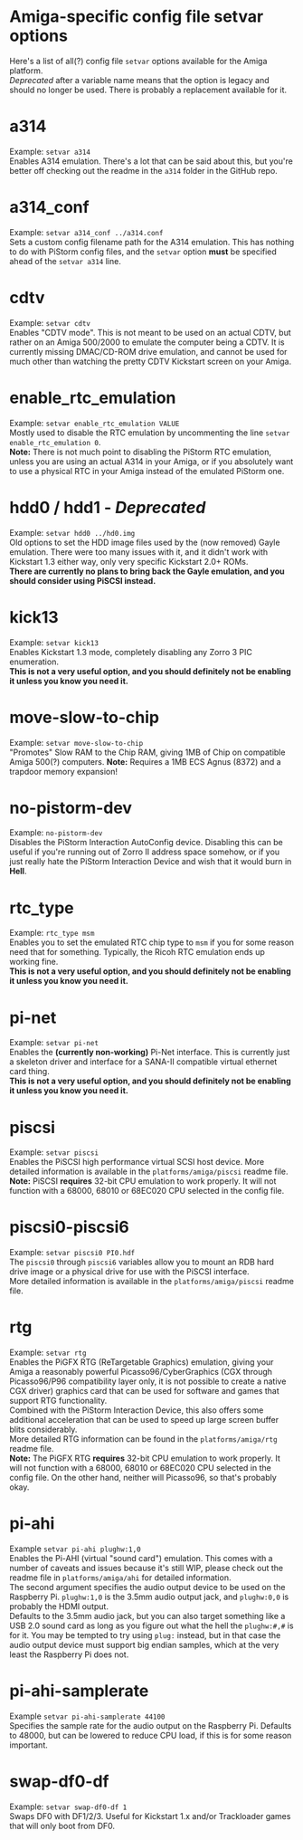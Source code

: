 # Amiga-specific config file setvar options

Here's a list of all(?) config file `setvar` options available for the Amiga platform.  
*Deprecated* after a variable name means that the option is legacy and should no longer be used. There is probably a replacement available for it.

# a314

Example: `setvar a314`  
Enables A314 emulation. There's a lot that can be said about this, but you're better off checking out the readme in the `a314` folder in the GitHub repo.

# a314_conf

Example: `setvar a314_conf ../a314.conf`  
Sets a custom config filename path for the A314 emulation. This has nothing to do with PiStorm config files, and the `setvar` option **must** be specified ahead of the `setvar a314` line.

# cdtv

Example: `setvar cdtv`  
Enables "CDTV mode". This is not meant to be used on an actual CDTV, but rather on an Amiga 500/2000 to emulate the computer being a CDTV. It is currently missing DMAC/CD-ROM drive emulation, and cannot be used for much other than watching the pretty CDTV Kickstart screen on your Amiga.

# enable_rtc_emulation

Example: `setvar enable_rtc_emulation VALUE`  
Mostly used to disable the RTC emulation by uncommenting the line `setvar enable_rtc_emulation 0`.  
**Note:** There is not much point to disabling the PiStorm RTC emulation, unless you are using an actual A314 in your Amiga, or if you absolutely want to use a physical RTC in your Amiga instead of the emulated PiStorm one.

# hdd0 / hdd1 - *Deprecated*

Example: `setvar hdd0 ../hd0.img`  
Old options to set the HDD image files used by the (now removed) Gayle emulation. There were too many issues with it, and it didn't work with Kickstart 1.3 either way, only very specific Kickstart 2.0+ ROMs.  
**There are currently no plans to bring back the Gayle emulation, and you should consider using PiSCSI instead.**

# kick13

Example: `setvar kick13`  
Enables Kickstart 1.3 mode, completely disabling any Zorro 3 PIC enumeration.  
**This is not a very useful option, and you should definitely not be enabling it unless you know you need it.**

# move-slow-to-chip
Example: `setvar move-slow-to-chip`  
"Promotes" Slow RAM to the Chip RAM, giving 1MB of Chip on compatible Amiga 500(?) computers.
**Note:** Requires a 1MB ECS Agnus (8372) and a trapdoor memory expansion!

# no-pistorm-dev

Example: `no-pistorm-dev`  
Disables the PiStorm Interaction AutoConfig device. Disabling this can be useful if you're running out of Zorro II address space somehow, or if you just really hate the PiStorm Interaction Device and wish that it would burn in **Hell**.

# rtc_type

Example: `rtc_type msm`  
Enables you to set the emulated RTC chip type to `msm` if you for some reason need that for something. Typically, the Ricoh RTC emulation ends up working fine.  
**This is not a very useful option, and you should definitely not be enabling it unless you know you need it.**

# pi-net

Example: `setvar pi-net`  
Enables the **(currently non-working)** Pi-Net interface. This is currently just a skeleton driver and interface for a SANA-II compatible virtual ethernet card thing.  
**This is not a very useful option, and you should definitely not be enabling it unless you know you need it.**

# piscsi

Example: `setvar piscsi`  
Enables the PiSCSI high performance virtual SCSI host device. More detailed information is available in the `platforms/amiga/piscsi` readme file.  
**Note:** PiSCSI **requires** 32-bit CPU emulation to work properly. It will not function with a 68000, 68010 or 68EC020 CPU selected in the config file.

# piscsi0-piscsi6

Example: `setvar piscsi0 PI0.hdf`  
The `piscsi0` through `piscsi6` variables allow you to mount an RDB hard drive image or a physical drive for use with the PiSCSI interface.  
More detailed information is available in the `platforms/amiga/piscsi` readme file.

# rtg

Example: `setvar rtg`  
Enables the PiGFX RTG (ReTargetable Graphics) emulation, giving your Amiga a reasonably powerful Picasso96/CyberGraphics (CGX through Picasso96/P96 compatibility layer only, it is not possible to create a native CGX driver) graphics card that can be used for software and games that support RTG functionality.  
Combined with the PiStorm Interaction Device, this also offers some additional acceleration that can be used to speed up large screen buffer blits considerably.  
More detailed RTG information can be found in the `platforms/amiga/rtg` readme file.  
**Note:** The PiGFX RTG **requires** 32-bit CPU emulation to work properly. It will not function with a 68000, 68010 or 68EC020 CPU selected in the config file. On the other hand, neither will Picasso96, so that's probably okay.

# pi-ahi

Example `setvar pi-ahi plughw:1,0`  
Enables the Pi-AHI (virtual "sound card") emulation. This comes with a number of caveats and issues because it's still WIP, please check out the readme file in `platforms/amiga/ahi` for detailed information.  
The second argument specifies the audio output device to be used on the Raspberry Pi. `plughw:1,0` is the 3.5mm audio output jack, and `plughw:0,0` is probably the HDMI output.  
Defaults to the 3.5mm audio jack, but you can also target something like a USB 2.0 sound card as long as you figure out what the hell the `plughw:#,#` is for it. You may be tempted to try using `plug:` instead, but in that case the audio output device must support big endian samples, which at the very least the Raspberry Pi does not.

# pi-ahi-samplerate

Example `setvar pi-ahi-samplerate 44100`  
Specifies the sample rate for the audio output on the Raspberry Pi. Defaults to 48000, but can be lowered to reduce CPU load, if this is for some reason important.

# swap-df0-df

Example: `setvar swap-df0-df 1`  
Swaps DF0 with DF1/2/3. Useful for Kickstart 1.x and/or Trackloader games that will only boot from DF0.
